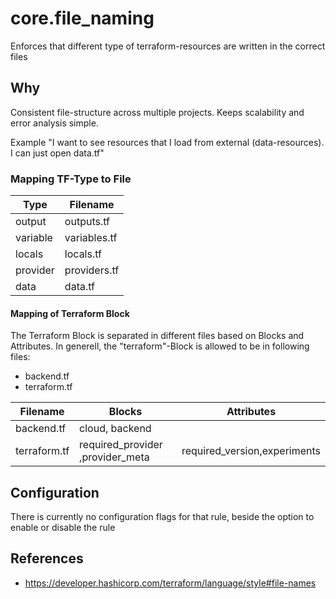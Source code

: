 # core.file_naming

Enforces that different type of terraform-resources are written
in the correct files

## Why

Consistent file-structure across multiple projects. Keeps scalability and
error analysis simple.

Example "I want to see resources that I load from external (data-resources). I
can just open data.tf"

### Mapping TF-Type to File

| Type     | Filename     |
|----------|--------------|
| output   | outputs.tf   |
| variable | variables.tf |
| locals   | locals.tf    |
| provider | providers.tf |
| data     | data.tf      |

#### Mapping of Terraform Block

The Terraform Block is separated in different files based on Blocks and Attributes.
In generell, the "terraform"-Block is allowed to be in following files:

- backend.tf
- terraform.tf

| Filename     | Blocks                           | Attributes                   |
|--------------|----------------------------------|------------------------------|
| backend.tf   | cloud, backend                   |                              |
| terraform.tf | required_provider ,provider_meta | required_version,experiments |

## Configuration

There is currently no configuration flags for that rule, beside the option to enable or disable the rule

## References

- <https://developer.hashicorp.com/terraform/language/style#file-names>
